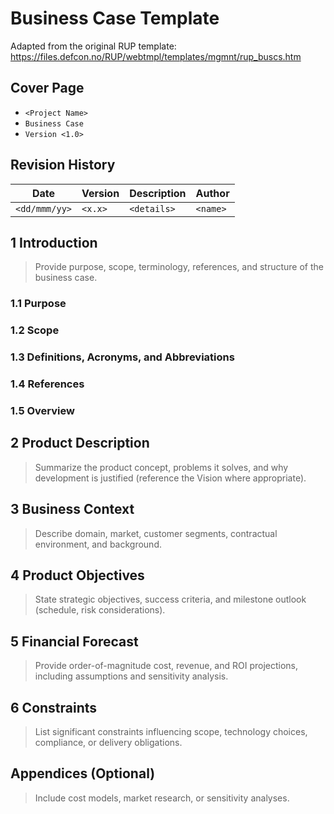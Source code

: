 # Business Case Template

Adapted from the original RUP template: https://files.defcon.no/RUP/webtmpl/templates/mgmnt/rup_buscs.htm

## Cover Page
- `<Project Name>`
- `Business Case`
- `Version <1.0>`

## Revision History
| Date | Version | Description | Author |
| --- | --- | --- | --- |
| `<dd/mmm/yy>` | `<x.x>` | `<details>` | `<name>` |

## 1 Introduction
> Provide purpose, scope, terminology, references, and structure of the business case.

### 1.1 Purpose
### 1.2 Scope
### 1.3 Definitions, Acronyms, and Abbreviations
### 1.4 References
### 1.5 Overview

## 2 Product Description
> Summarize the product concept, problems it solves, and why development is justified (reference the Vision where appropriate).

## 3 Business Context
> Describe domain, market, customer segments, contractual environment, and background.

## 4 Product Objectives
> State strategic objectives, success criteria, and milestone outlook (schedule, risk considerations).

## 5 Financial Forecast
> Provide order-of-magnitude cost, revenue, and ROI projections, including assumptions and sensitivity analysis.

## 6 Constraints
> List significant constraints influencing scope, technology choices, compliance, or delivery obligations.

## Appendices (Optional)
> Include cost models, market research, or sensitivity analyses.
